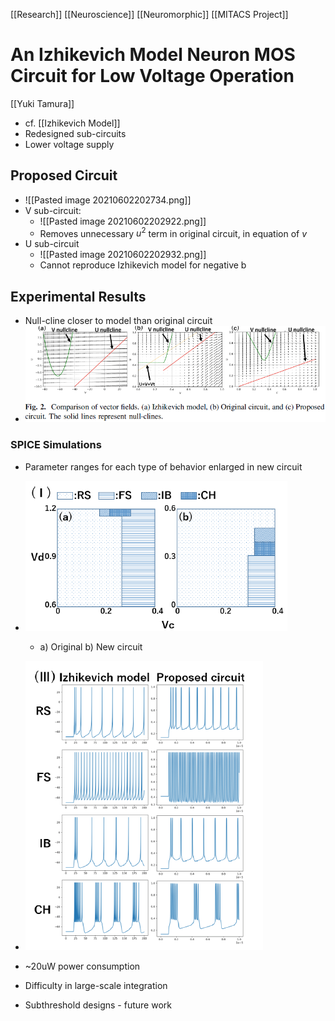[[Research]] [[Neuroscience]] [[Neuromorphic]] [[MITACS Project]]

# An Izhikevich Model Neuron MOS Circuit for Low Voltage Operation

[[Yuki Tamura]]

- cf. [[Izhikevich Model]]
- Redesigned sub-circuits
- Lower voltage supply

## Proposed Circuit
- ![[Pasted image 20210602202734.png]]
- V sub-circuit:
	- ![[Pasted image 20210602202922.png]]
	- Removes unnecessary $u^2$ term in original circuit, in equation of $v$
- U sub-circuit
	- ![[Pasted image 20210602202932.png]]
	- Cannot reproduce Izhikevich model for negative b

## Experimental Results
- Null-cline closer to model than original circuit
- ![Pasted image 20210602203236.png](Pasted%20image%2020210602203236.png)

### SPICE Simulations
- Parameter ranges for each type of behavior enlarged in new circuit
- ![Pasted image 20210602203513.png](Pasted%20image%2020210602203513.png)
	- a) Original b) New circuit
- ![Pasted image 20210602203534.png](Pasted%20image%2020210602203534.png)

- ~20uW power consumption
- Difficulty in large-scale integration
- Subthreshold designs - future work